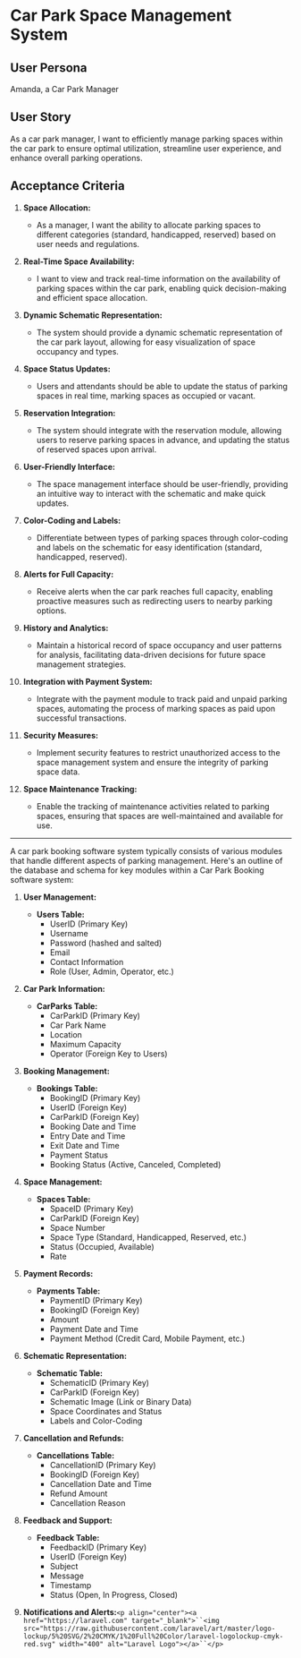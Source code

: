 # Car Park Space Management System

## User Persona

Amanda, a Car Park Manager

## User Story

As a car park manager, I want to efficiently manage parking spaces within the car park to ensure optimal utilization, streamline user experience, and enhance overall parking operations.

## Acceptance Criteria

1. **Space Allocation:**

   - As a manager, I want the ability to allocate parking spaces to different categories (standard, handicapped, reserved) based on user needs and regulations.
2. **Real-Time Space Availability:**

   - I want to view and track real-time information on the availability of parking spaces within the car park, enabling quick decision-making and efficient space allocation.
3. **Dynamic Schematic Representation:**

   - The system should provide a dynamic schematic representation of the car park layout, allowing for easy visualization of space occupancy and types.
4. **Space Status Updates:**

   - Users and attendants should be able to update the status of parking spaces in real time, marking spaces as occupied or vacant.
5. **Reservation Integration:**

   - The system should integrate with the reservation module, allowing users to reserve parking spaces in advance, and updating the status of reserved spaces upon arrival.
6. **User-Friendly Interface:**

   - The space management interface should be user-friendly, providing an intuitive way to interact with the schematic and make quick updates.
7. **Color-Coding and Labels:**

   - Differentiate between types of parking spaces through color-coding and labels on the schematic for easy identification (standard, handicapped, reserved).
8. **Alerts for Full Capacity:**

   - Receive alerts when the car park reaches full capacity, enabling proactive measures such as redirecting users to nearby parking options.
9. **History and Analytics:**

   - Maintain a historical record of space occupancy and user patterns for analysis, facilitating data-driven decisions for future space management strategies.
10. **Integration with Payment System:**

    - Integrate with the payment module to track paid and unpaid parking spaces, automating the process of marking spaces as paid upon successful transactions.
11. **Security Measures:**

    - Implement security features to restrict unauthorized access to the space management system and ensure the integrity of parking space data.
12. **Space Maintenance Tracking:**

    - Enable the tracking of maintenance activities related to parking spaces, ensuring that spaces are well-maintained and available for use.

---

A car park booking software system typically consists of various modules that handle different aspects of parking management. Here's an outline of the database and schema for key modules within a Car Park Booking software system:

1. **User Management:**

   - **Users Table:**
     - UserID (Primary Key)
     - Username
     - Password (hashed and salted)
     - Email
     - Contact Information
     - Role (User, Admin, Operator, etc.)
2. **Car Park Information:**

   - **CarParks Table:**
     - CarParkID (Primary Key)
     - Car Park Name
     - Location
     - Maximum Capacity
     - Operator (Foreign Key to Users)
3. **Booking Management:**

   - **Bookings Table:**
     - BookingID (Primary Key)
     - UserID (Foreign Key)
     - CarParkID (Foreign Key)
     - Booking Date and Time
     - Entry Date and Time
     - Exit Date and Time
     - Payment Status
     - Booking Status (Active, Canceled, Completed)
4. **Space Management:**

   - **Spaces Table:**
     - SpaceID (Primary Key)
     - CarParkID (Foreign Key)
     - Space Number
     - Space Type (Standard, Handicapped, Reserved, etc.)
     - Status (Occupied, Available)
     - Rate
5. **Payment Records:**

   - **Payments Table:**
     - PaymentID (Primary Key)
     - BookingID (Foreign Key)
     - Amount
     - Payment Date and Time
     - Payment Method (Credit Card, Mobile Payment, etc.)
6. **Schematic Representation:**

   - **Schematic Table:**
     - SchematicID (Primary Key)
     - CarParkID (Foreign Key)
     - Schematic Image (Link or Binary Data)
     - Space Coordinates and Status
     - Labels and Color-Coding
7. **Cancellation and Refunds:**

   - **Cancellations Table:**
     - CancellationID (Primary Key)
     - BookingID (Foreign Key)
     - Cancellation Date and Time
     - Refund Amount
     - Cancellation Reason
8. **Feedback and Support:**

   - **Feedback Table:**
     - FeedbackID (Primary Key)
     - UserID (Foreign Key)
     - Subject
     - Message
     - Timestamp
     - Status (Open, In Progress, Closed)
9. **Notifications and Alerts:**`<p align="center"><a href="https://laravel.com" target="_blank">``<img src="https://raw.githubusercontent.com/laravel/art/master/logo-lockup/5%20SVG/2%20CMYK/1%20Full%20Color/laravel-logolockup-cmyk-red.svg" width="400" alt="Laravel Logo"></a>``</p>`
